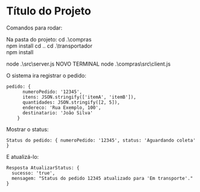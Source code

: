 
# Título do Projeto

Comandos para rodar:

Na pasta do projeto:
cd .\compras\
npm install
cd ..
cd .\transportador\
npm install

node .\src\server.js
NOVO TERMINAL
node .\compras\src\client.js

O sistema ira registrar o pedido:

```
pedido: {
      numeroPedido: '12345',
      itens: JSON.stringify(['itemA', 'itemB']),
      quantidades: JSON.stringify([2, 5]),
      endereco: 'Rua Exemplo, 100',
      destinatario: 'João Silva'
    }
```

Mostrar o status:

``` 
Status do pedido: { numeroPedido: '12345', status: 'Aguardando coleta' }
```

E atualizá-lo:

```
Resposta AtualizarStatus: {
  sucesso: 'true',
  mensagem: "Status do pedido 12345 atualizado para 'Em transporte'."
}
```